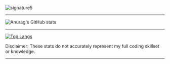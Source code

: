 ![signature5](https://user-images.githubusercontent.com/71398993/164948722-3c23e3df-fab5-4bd2-aad0-60c3a3198ab7.png)
<hr>
  
![Anurag's GitHub stats](https://github-readme-stats.vercel.app/api?username=Tarik1700&show_icons=true&theme=dark)
 <hr>

 
[![Top Langs](https://github-readme-stats.vercel.app/api/top-langs/?username=Tarik1700&layout=compact&theme=dark)](https://github.com/anuraghazra/github-readme-stats)

Disclaimer: These stats do not accurately represent my full coding skillset or knowledge.

<hr>
